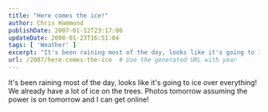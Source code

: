 ```yaml
---
title: "Here comes the ice!"
author: Chris Hammond
publishDate: 2007-01-12T23:17:00
updateDate: 2008-01-23T16:51:04
tags: [ 'Weather' ]
excerpt: "It's been raining most of the day, looks like it's going to ice over everything! We already have a lot of ice on the trees. Photos tomorrow assuming the power is on tomorrow and I can get..."
url: /2007/here-comes-the-ice  # Use the generated URL with year
---
```

It's been raining most of the day, looks like it's going to ice over everything! We already have a lot of ice on the trees. Photos tomorrow assuming the power is on tomorrow and I can get online!
